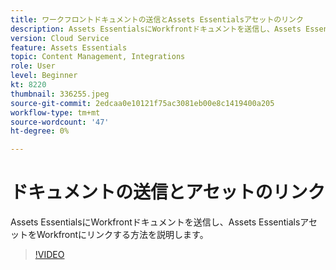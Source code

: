 ```yaml
---
title: ワークフロントドキュメントの送信とAssets Essentialsアセットのリンク
description: Assets EssentialsにWorkfrontドキュメントを送信し、Assets EssentialsアセットをWorkfrontにリンクする方法を説明します。
version: Cloud Service
feature: Assets Essentials
topic: Content Management, Integrations
role: User
level: Beginner
kt: 8220
thumbnail: 336255.jpeg
source-git-commit: 2edcaa0e10121f75ac3081eb00e8c1419400a205
workflow-type: tm+mt
source-wordcount: '47'
ht-degree: 0%

---
```



# ドキュメントの送信とアセットのリンク

Assets EssentialsにWorkfrontドキュメントを送信し、Assets EssentialsアセットをWorkfrontにリンクする方法を説明します。

>[!VIDEO](https://video.tv.adobe.com/v/336255/?quality=12&learn=on)
